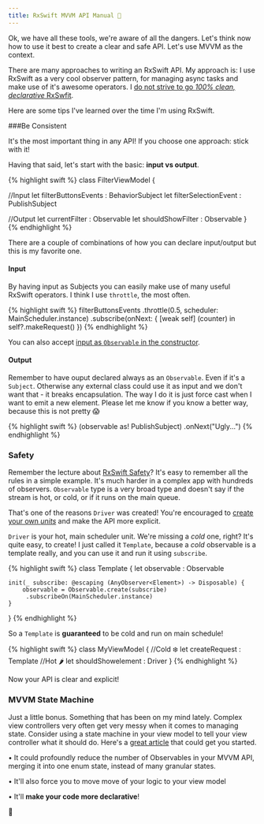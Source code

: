 ```yaml
---
title: RxSwift MVVM API Manual 📃
---
```


Ok, we have all these tools, we're aware of all the dangers. Let's think now how to use it best to create a clear and safe API. Let's use MVVM as the context.

There are many approaches to writing an RxSwift API. My approach is: I use RxSwift as a very cool observer pattern, for managing async tasks and make use of it's awesome operators. I [do not strive to go *100% clean, declarative* RxSwfit](https://github.com/ReactiveX/RxSwift/issues/487).

Here are some tips I've learned over the time I'm using RxSwift.

###Be Consistent

It's the most important thing in any API! If you choose one approach: stick with it! 

Having that said, let's start with the basic: **input vs output**.

{% highlight swift %}
class FilterViewModel {
 
 //Input
 let filterButtonsEvents : BehaviorSubject<Int> 
 let filterSelectionEvent : PublishSubject<Int>
 
 //Output
 let currentFilter : Observable<Int>
 let shouldShowFilter : Observable<Bool>
}
{% endhighlight %}

There are a couple of combinations of how you can declare input/output but this is my favorite one.

#### Input

By having input as Subjects you can easily make use of many useful RxSwift operators. I think I use `throttle`, the most often.

{% highlight swift %}
filterButtonsEvents
.throttle(0.5, scheduler: MainScheduler.instance)
.subscribe(onNext: { [weak self] (counter) in
    self?.makeRequest()
})
{% endhighlight %}

You can also accept [input as `Observable` in the constructor](https://github.com/ReactiveX/RxSwift/blob/master/RxExample/RxExample/Examples/GitHubSignup/UsingVanillaObservables/GithubSignupViewModel1.swift).

#### Output

Remember to have ouput declared always as an `Observable`. Even if it's a `Subject`. Otherwise any external class could use it as input and we don't want that - it breaks encapsulation. The way I do it is just force cast when I want to emit a new element. Please let me know if you know a better way, because this is not pretty 😱

{% highlight swift %}
 (observable as! PublishSubject)
 .onNext("Ugly...")
{% endhighlight %}

### Safety

Remember the lecture about [RxSwift Safety](http://swiftpearls.com/RxSwift-Safety-Manual.html])? It's easy to remember all the rules in a simple example. It's much harder in a complex app with hundreds of observers. `Observable` type is a very broad type and doesn't say if the stream is hot, or cold, or if it runs on the main queue.

That's one of the reasons `Driver` was created! You're encouraged to [create your own *units*](https://github.com/ReactiveX/RxSwift/blob/master/Documentation/Units.md) and make the API more explicit.

`Driver` is your hot, main scheduler unit. We're missing a *cold* one, right? It's quite easy, to create! I just called it `Template`, because a *cold* observable is a template really, and you can use it and run it using `subscribe`.

{% highlight swift %}
class Template<Element> {
    let observable : Observable<Element>
    
    init(_ subscribe: @escaping (AnyObserver<Element>) -> Disposable) {
        observable = Observable.create(subscribe)
         .subscribeOn(MainScheduler.instance)
    }
}
{% endhighlight %}

So a `Template` is **guaranteed** to be cold and run on main schedule!

{% highlight swift %}
class MyViewModel {
 //Cold ❄️
 let createRequest : Template<Int>
 //Hot 🌶
 let shouldShowelement : Driver<Bool>
}
{% endhighlight %}

Now your API is clear and explicit!


### MVVM State Machine

Just a little bonus. Something that has been on my mind lately. Complex view controllers very often get very messy when it comes to managing state. Consider using a state machine in your view model to tell your view controller what it should do. Here's a [great article](http://curtclifton.net/generic-state-machine-in-swift) that could get you started.

• It could profoundly reduce the number of Observables in your MVVM API, merging it into one enum state, instead of many granular states. 

• It'll also force you to move move of your logic to your view model 

• It'll **make your code more declarative**!


👋



